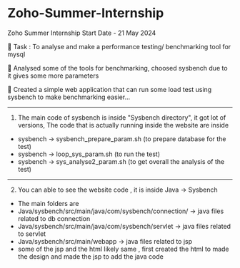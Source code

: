# Zoho-Summer-Internship

Zoho Summer Internship Start Date - 21 May 2024

📌 Task : To analyse and make a performance testing/ benchmarking tool for mysql

📌 Analysed some of the tools for benchmarking, choosed sysbench due to it gives some more parameters

📌 Created a simple web application that can run some load test using sysbench to make benchmarking easier...

---

1. The main code of sysbench is inside "Sysbench directory", it got lot of versions, 
  The code that is actually running inside the website are inside
* sysbench -> sysbench_prepare_param.sh (to prepare database for the test)
* sysbench -> loop_sys_param.sh (to run the test)
* sysbench -> sys_analyse2_param.sh (to get overall the analysis of the test)

 ---
2. You can able to see the website code , it is inside Java -> Sysbench
  * The main folders are
  * Java/sysbench/src/main/java/com/sysbench/connection/  -> java files related to db connection
  * Java/sysbench/src/main/java/com/sysbench/servlet -> java files related to servlet
  * Java/sysbench/src/main/webapp -> java files related to jsp
  * some of the jsp and the html likely same , first created the html to made the design and made the jsp to add the java code 
